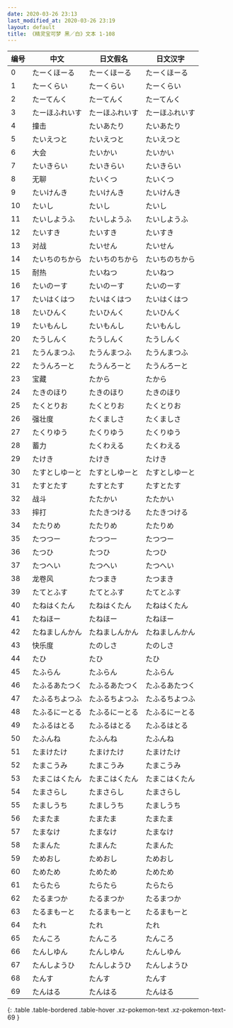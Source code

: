 ```yaml
---
date: 2020-03-26 23:13
last_modified_at: 2020-03-26 23:19
layout: default
title: 《精灵宝可梦 黑／白》文本 1-108
---
```

| 编号 | 中文 | 日文假名 | 日文汉字 |
| ---- | ---- | ---- | --- |
| 0 | たーくほーる | たーくほーる | たーくほーる |
| 1 | たーくらい | たーくらい | たーくらい |
| 2 | たーてんく | たーてんく | たーてんく |
| 3 | たーほふれいす | たーほふれいす | たーほふれいす |
| 4 | 撞击 | たいあたり | たいあたり |
| 5 | たいえつと | たいえつと | たいえつと |
| 6 | 大会 | たいかい | たいかい |
| 7 | たいきらい | たいきらい | たいきらい |
| 8 | 无聊 | たいくつ | たいくつ |
| 9 | たいけんき | たいけんき | たいけんき |
| 10 | たいし | たいし | たいし |
| 11 | たいしようふ | たいしようふ | たいしようふ |
| 12 | たいすき | たいすき | たいすき |
| 13 | 对战 | たいせん | たいせん |
| 14 | たいちのちから | たいちのちから | たいちのちから |
| 15 | 耐热 | たいねつ | たいねつ |
| 16 | たいのーす | たいのーす | たいのーす |
| 17 | たいはくはつ | たいはくはつ | たいはくはつ |
| 18 | たいひんく | たいひんく | たいひんく |
| 19 | たいもんし | たいもんし | たいもんし |
| 20 | たうしんく | たうしんく | たうしんく |
| 21 | たうんまつふ | たうんまつふ | たうんまつふ |
| 22 | たうんろーと | たうんろーと | たうんろーと |
| 23 | 宝藏 | たから | たから |
| 24 | たきのほり | たきのほり | たきのほり |
| 25 | たくとりお | たくとりお | たくとりお |
| 26 | 强壮度 | たくましさ | たくましさ |
| 27 | たくりゆう | たくりゆう | たくりゆう |
| 28 | 蓄力 | たくわえる | たくわえる |
| 29 | たけき | たけき | たけき |
| 30 | たすとしゆーと | たすとしゆーと | たすとしゆーと |
| 31 | たすとたす | たすとたす | たすとたす |
| 32 | 战斗 | たたかい | たたかい |
| 33 | 摔打 | たたきつける | たたきつける |
| 34 | たたりめ | たたりめ | たたりめ |
| 35 | たつつー | たつつー | たつつー |
| 36 | たつひ | たつひ | たつひ |
| 37 | たつへい | たつへい | たつへい |
| 38 | 龙卷风 | たつまき | たつまき |
| 39 | たてとふす | たてとふす | たてとふす |
| 40 | たねはくたん | たねはくたん | たねはくたん |
| 41 | たねほー | たねほー | たねほー |
| 42 | たねましんかん | たねましんかん | たねましんかん |
| 43 | 快乐度 | たのしさ | たのしさ |
| 44 | たひ | たひ | たひ |
| 45 | たふらん | たふらん | たふらん |
| 46 | たふるあたつく | たふるあたつく | たふるあたつく |
| 47 | たふるちよつふ | たふるちよつふ | たふるちよつふ |
| 48 | たふるにーとる | たふるにーとる | たふるにーとる |
| 49 | たふるはとる | たふるはとる | たふるはとる |
| 50 | たふんね | たふんね | たふんね |
| 51 | たまけたけ | たまけたけ | たまけたけ |
| 52 | たまこうみ | たまこうみ | たまこうみ |
| 53 | たまこはくたん | たまこはくたん | たまこはくたん |
| 54 | たまさらし | たまさらし | たまさらし |
| 55 | たましうち | たましうち | たましうち |
| 56 | たまたま | たまたま | たまたま |
| 57 | たまなけ | たまなけ | たまなけ |
| 58 | たまんた | たまんた | たまんた |
| 59 | ためおし | ためおし | ためおし |
| 60 | ためため | ためため | ためため |
| 61 | たらたら | たらたら | たらたら |
| 62 | たるまつか | たるまつか | たるまつか |
| 63 | たるまもーと | たるまもーと | たるまもーと |
| 64 | たれ | たれ | たれ |
| 65 | たんころ | たんころ | たんころ |
| 66 | たんしゆん | たんしゆん | たんしゆん |
| 67 | たんしようひ | たんしようひ | たんしようひ |
| 68 | たんす | たんす | たんす |
| 69 | たんはる | たんはる | たんはる |
{: .table .table-bordered .table-hover .xz-pokemon-text .xz-pokemon-text-69 }
